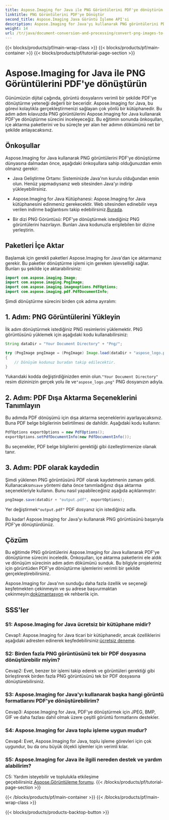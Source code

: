 ```yaml
---
title: Aspose.Imaging for Java ile PNG Görüntülerini PDF'ye dönüştürün
linktitle: PNG Görüntülerini PDF'ye Dönüştür
second_title: Aspose.Imaging Java Görüntü İşleme API'si
description: Aspose.Imaging for Java'yı kullanarak PNG görüntülerini PDF'ye nasıl dönüştüreceğinizi öğrenin. Görüntüden PDF'ye verimli dönüşüm için adım adım kılavuz.
weight: 14
url: /tr/java/document-conversion-and-processing/convert-png-images-to-pdf/
---
```


{{< blocks/products/pf/main-wrap-class >}}
{{< blocks/products/pf/main-container >}}
{{< blocks/products/pf/tutorial-page-section >}}

# Aspose.Imaging for Java ile PNG Görüntülerini PDF'ye dönüştürün

Günümüzün dijital çağında, görüntü dosyalarını verimli bir şekilde PDF'ye dönüştürme yeteneği değerli bir beceridir. Aspose.Imaging for Java, bu görevi kolaylıkla gerçekleştirmenizi sağlayan çok yönlü bir kütüphanedir. Bu adım adım kılavuzda PNG görüntülerini Aspose.Imaging for Java kullanarak PDF'ye dönüştürme sürecini inceleyeceğiz. Bu eğitimin sonunda önkoşulları, içe aktarma paketlerini ve bu süreçte yer alan her adımın dökümünü net bir şekilde anlayacaksınız.

## Önkoşullar

Aspose.Imaging for Java kullanarak PNG görüntülerini PDF'ye dönüştürme dünyasına dalmadan önce, aşağıdaki önkoşullara sahip olduğunuzdan emin olmanız gerekir:

- Java Geliştirme Ortamı: Sisteminizde Java'nın kurulu olduğundan emin olun. Henüz yapmadıysanız web sitesinden Java'yı indirip yükleyebilirsiniz.

-  Aspose.Imaging for Java Kütüphanesi: Aspose.Imaging for Java kütüphanesini edinmeniz gerekecektir. Web sitesinden edinebilir veya verilen indirme bağlantısını takip edebilirsiniz.[Burada](https://releases.aspose.com/imaging/java/).

- Bir dizi PNG Görüntüsü: PDF'ye dönüştürmek istediğiniz PNG görüntülerini hazırlayın. Bunları Java kodunuzla erişilebilen bir dizine yerleştirin.

## Paketleri İçe Aktar

Başlamak için gerekli paketleri Aspose.Imaging for Java'dan içe aktarmanız gerekir. Bu paketler dönüştürme işlemi için gereken işlevselliği sağlar. Bunları şu şekilde içe aktarabilirsiniz:

```java
import com.aspose.imaging.Image;
import com.aspose.imaging.PngImage;
import com.aspose.imaging.imageoptions.PdfOptions;
import com.aspose.imaging.pdf.PdfDocumentInfo;
```

Şimdi dönüştürme sürecini birden çok adıma ayıralım:

## 1. Adım: PNG Görüntülerini Yükleyin

İlk adım dönüştürmek istediğiniz PNG resimlerini yüklemektir. PNG görüntüsünü yüklemek için aşağıdaki kodu kullanabilirsiniz:

```java
String dataDir = "Your Document Directory" + "Png/";

try (PngImage pngImage = (PngImage) Image.load(dataDir + "aspose_logo.png"))
{
    // Dönüşüm kodunuz buradan takip edilecektir.
}
```

 Yukarıdaki kodda değiştirdiğinizden emin olun.`"Your Document Directory"` resim dizininizin gerçek yolu ile ve`"aspose_logo.png"` PNG dosyanızın adıyla.

## 2. Adım: PDF Dışa Aktarma Seçeneklerini Tanımlayın

Bu adımda PDF dönüşümü için dışa aktarma seçeneklerini ayarlayacaksınız. Buna PDF belge bilgilerinin belirtilmesi de dahildir. Aşağıdaki kodu kullanın:

```java
PdfOptions exportOptions = new PdfOptions();
exportOptions.setPdfDocumentInfo(new PdfDocumentInfo());
```

Bu seçenekler, PDF belge bilgilerini gerektiği gibi özelleştirmenize olanak tanır.

## 3. Adım: PDF olarak kaydedin

 Şimdi yüklenen PNG görüntüsünü PDF olarak kaydetmenin zamanı geldi. Kullanacaksın`save` yöntemi daha önce tanımladığınız dışa aktarma seçenekleriyle kullanın. Bunu nasıl yapabileceğiniz aşağıda açıklanmıştır:

```java
pngImage.save(dataDir + "output.pdf", exportOptions);
```

 Yer değiştirmek`"output.pdf"` PDF dosyanız için istediğiniz adla.

Bu kadar! Aspose.Imaging for Java'yı kullanarak PNG görüntüsünü başarıyla PDF'ye dönüştürdünüz.

## Çözüm

Bu eğitimde PNG görüntülerini Aspose.Imaging for Java kullanarak PDF'ye dönüştürme sürecini inceledik. Önkoşulları, içe aktarma paketlerini ele aldık ve dönüşüm sürecinin adım adım dökümünü sunduk. Bu bilgiyle projeleriniz için görüntüden PDF'ye dönüştürme işlemlerini verimli bir şekilde gerçekleştirebilirsiniz.

 Aspose.Imaging for Java'nın sunduğu daha fazla özellik ve seçeneği keşfetmekten çekinmeyin ve şu adrese başvurmaktan çekinmeyin:[dokümantasyon](https://reference.aspose.com/imaging/java/) ek rehberlik için.

## SSS'ler

### S1: Aspose.Imaging for Java ücretsiz bir kütüphane midir?

Cevap1: Aspose.Imaging for Java ticari bir kütüphanedir, ancak özelliklerini aşağıdaki adresten edinerek keşfedebilirsiniz:[ücretsiz deneme](https://releases.aspose.com/).

### S2: Birden fazla PNG görüntüsünü tek bir PDF dosyasına dönüştürebilir miyim?

Cevap2: Evet, benzer bir işlemi takip ederek ve görüntüleri gerektiği gibi birleştirerek birden fazla PNG görüntüsünü tek bir PDF dosyasına dönüştürebilirsiniz.

### S3: Aspose.Imaging for Java'yı kullanarak başka hangi görüntü formatlarını PDF'ye dönüştürebilirim?

Cevap3: Aspose.Imaging for Java, PDF'ye dönüştürmek için JPEG, BMP, GIF ve daha fazlası dahil olmak üzere çeşitli görüntü formatlarını destekler.

### S4: Aspose.Imaging for Java toplu işleme uygun mudur?

Cevap4: Evet, Aspose.Imaging for Java, toplu işleme görevleri için çok uygundur, bu da onu büyük ölçekli işlemler için verimli kılar.

### S5: Aspose.Imaging for Java ile ilgili nereden destek ve yardım alabilirim?

 C5: Yardım isteyebilir ve toplulukla etkileşime geçebilirsiniz.[Aspose.Görüntüleme forumu](https://forum.aspose.com/).
{{< /blocks/products/pf/tutorial-page-section >}}

{{< /blocks/products/pf/main-container >}}
{{< /blocks/products/pf/main-wrap-class >}}

{{< blocks/products/products-backtop-button >}}
